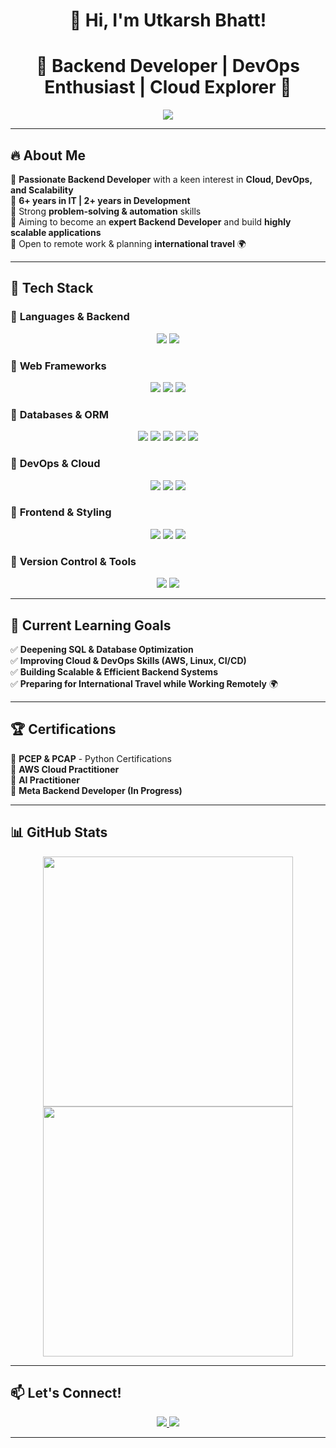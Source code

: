 <h1 align="center">🚀 Hi, I'm Utkarsh Bhatt!</h1>  

<h1 align="center">👋 Backend Developer | DevOps Enthusiast | Cloud Explorer 🚀</h1>  

<p align="center">
  <img src="https://readme-typing-svg.herokuapp.com?font=Fira+Code&weight=600&size=22&pause=1000&color=F7B800&center=true&vCenter=true&width=700&lines=Backend+Developer+%7C+DevOps+%7C+Cloud+Engineer;Building+Scalable+and+Efficient+Backends;Exploring+DevOps+and+Cloud+Technologies;Always+Learning+and+Improving!">
</p>

---

## 🔥 About Me  

🔹 **Passionate Backend Developer** with a keen interest in **Cloud, DevOps, and Scalability**  
🔹 **6+ years in IT | 2+ years in Development**  
🔹 Strong **problem-solving & automation** skills  
🔹 Aiming to become an **expert Backend Developer** and build **highly scalable applications**  
🔹 Open to remote work & planning **international travel** 🌍  

---

## 🚀 Tech Stack  

### 🔹 **Languages & Backend**  
<p align="center">
  <img src="https://img.shields.io/badge/Python-3776AB?style=for-the-badge&logo=python&logoColor=white"/>
  <img src="https://img.shields.io/badge/SQL-4479A1?style=for-the-badge&logo=mysql&logoColor=white"/>
</p>

### 🔹 **Web Frameworks**  
<p align="center">
  <img src="https://img.shields.io/badge/Django-092E20?style=for-the-badge&logo=django&logoColor=white"/>
  <img src="https://img.shields.io/badge/Flask-000000?style=for-the-badge&logo=flask&logoColor=white"/>
  <img src="https://img.shields.io/badge/FastAPI-009688?style=for-the-badge&logo=fastapi&logoColor=white"/>
</p>

### 🔹 **Databases & ORM**  
<p align="center">
  <img src="https://img.shields.io/badge/MySQL-4479A1?style=for-the-badge&logo=mysql&logoColor=white"/>
  <img src="https://img.shields.io/badge/PostgreSQL-316192?style=for-the-badge&logo=postgresql&logoColor=white"/>
  <img src="https://img.shields.io/badge/SQLite-003B57?style=for-the-badge&logo=sqlite&logoColor=white"/>
  <img src="https://img.shields.io/badge/MongoDB-4EA94B?style=for-the-badge&logo=mongodb&logoColor=white"/>
  <img src="https://img.shields.io/badge/SQLAlchemy-CCA064?style=for-the-badge&logo=sqlalchemy&logoColor=white"/>
</p>

### 🔹 **DevOps & Cloud**  
<p align="center">
  <img src="https://img.shields.io/badge/Amazon_AWS-232F3E?style=for-the-badge&logo=amazonaws&logoColor=white"/>
  <img src="https://img.shields.io/badge/Docker-2496ED?style=for-the-badge&logo=docker&logoColor=white"/>
  <img src="https://img.shields.io/badge/Linux-FCC624?style=for-the-badge&logo=linux&logoColor=black"/>
</p>

### 🔹 **Frontend & Styling**  
<p align="center">
  <img src="https://img.shields.io/badge/HTML5-E34F26?style=for-the-badge&logo=html5&logoColor=white"/>
  <img src="https://img.shields.io/badge/CSS3-1572B6?style=for-the-badge&logo=css3&logoColor=white"/>
  <img src="https://img.shields.io/badge/Bootstrap-7952B3?style=for-the-badge&logo=bootstrap&logoColor=white"/>
</p>

### 🔹 **Version Control & Tools**  
<p align="center">
  <img src="https://img.shields.io/badge/Git-F05032?style=for-the-badge&logo=git&logoColor=white"/>
  <img src="https://img.shields.io/badge/GitHub-181717?style=for-the-badge&logo=github&logoColor=white"/>
</p>

---

## 🎯 Current Learning Goals  

✅ **Deepening SQL & Database Optimization**  
✅ **Improving Cloud & DevOps Skills (AWS, Linux, CI/CD)**  
✅ **Building Scalable & Efficient Backend Systems**  
✅ **Preparing for International Travel while Working Remotely** 🌍  

---

## 🏆 Certifications  
📜 **PCEP & PCAP** - Python Certifications  
📜 **AWS Cloud Practitioner**  
📜 **AI Practitioner**  
📜 **Meta Backend Developer (In Progress)**  

---

## 📊 GitHub Stats  

<p align="center">
  <img src="https://github-readme-stats.vercel.app/api?username=UtkarshBhatt&show_icons=true&theme=radical" width="400"/>
  <img src="https://github-readme-streak-stats.herokuapp.com/?user=UtkarshBhatt&theme=radical" width="400"/>
</p>

---

## 📫 Let's Connect!  
<p align="center">
  <a href="https://linkedin.com/in/bhatt-utkarsh" target="_blank">
    <img src="https://img.shields.io/badge/LinkedIn-%230077B5.svg?style=for-the-badge&logo=linkedin&logoColor=white"/>
  </a>
  <a href="mailto:utkarshbhattofficial@gmail.com">
    <img src="https://img.shields.io/badge/Gmail-D14836?style=for-the-badge&logo=gmail&logoColor=white"/>
  </a>
</p>

---

